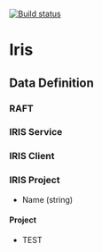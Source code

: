 [![Build status](https://ci.appveyor.com/api/projects/status/1ouixkub5yqwb1b5?svg=true)](https://ci.appveyor.com/project/NSYNK/iris)

# Iris

## Data Definition

### RAFT

### IRIS Service


### IRIS Client


### IRIS Project
* Name (string)

#### Project
* TEST